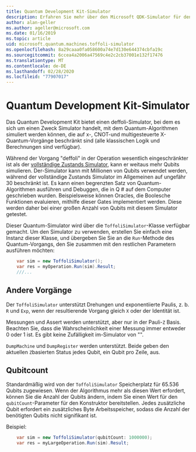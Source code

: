 ```yaml
---
title: Quantum Development Kit-Simulator
description: Erfahren Sie mehr über den Microsoft QDK-Simulator für den Einsatz von Microsoft QDK, einen speziellen Zweck-Quantum-Simulator, der mit Millionen von Qubits verwendet werden kann
author: alan-geller
ms.author: ageller@microsoft.com
ms.date: 01/16/2019
ms.topic: article
uid: microsoft.quantum.machines.toffoli-simulator
ms.openlocfilehash: 8a29caaa0fa058600a74e7d130e644374cbfa19c
ms.sourcegitcommit: 6ccea4a2006a47569c4e2c2cb37001e132f17476
ms.translationtype: MT
ms.contentlocale: de-DE
ms.lasthandoff: 02/28/2020
ms.locfileid: "77907017"
---
```

# <a name="quantum-development-kit-toffoli-simulator"></a>Quantum Development Kit-Simulator

Das Quantum Development Kit bietet einen deffoli-Simulator, bei dem es sich um einen Zweck Simulator handelt, mit dem Quantum-Algorithmen simuliert werden können, die auf x-, CNOT-und multigesteuerte X-Quantum-Vorgänge beschränkt sind (alle klassischen Logik und Berechnungen sind verfügbar).

Während der Vorgang "deffoli" in der Operation wesentlich eingeschränkter ist als der [vollständige Zustands Simulator](xref:microsoft.quantum.machines.full-state-simulator), kann er weitaus mehr Qubits simulieren.
Der-Simulator kann mit Millionen von Qubits verwendet werden, während der vollständige Zustands Simulator im Allgemeinen auf ungefähr 30 beschränkt ist.
Es kann einen begrenzten Satz von Quantum-Algorithmen ausführen und Debuggen, die in Q # auf dem Computer geschrieben wurden. Beispielsweise können Oracles, die Boolesche Funktionen evaluieren, mithilfe dieser Gates implementiert werden. Diese werden daher bei einer großen Anzahl von Qubits mit diesem Simulator getestet.

Dieser Quantum-Simulator wird über die `ToffoliSimulator`-Klasse verfügbar gemacht.
Um den Simulator zu verwenden, erstellen Sie einfach eine Instanz dieser Klasse, und übergeben Sie Sie an die `Run`-Methode des Quantum-Vorgangs, den Sie zusammen mit den restlichen Parametern ausführen möchten:

```csharp
    var sim = new ToffoliSimulator();
    var res = myOperation.Run(sim).Result;
    ///...
```

## <a name="other-operations"></a>Andere Vorgänge

Der `ToffoliSimulator` unterstützt Drehungen und exponentiierte Paulis, z. b. `R` und `Exp`, wenn der resultierende Vorgang gleich `X` oder der Identität ist.

Messungen und Assert werden unterstützt, aber nur in der Pauli-`Z` Basis.
Beachten Sie, dass die Wahrscheinlichkeit einer Messung immer entweder 0 oder 1 ist. Es gibt keine Zufälligkeit im-Simulator von "".

`DumpMachine` und `DumpRegister` werden unterstützt.
Beide geben den aktuellen `Z`basierten Status jedes Qubit, ein Qubit pro Zeile, aus.

## <a name="qubitcount"></a>Qubitcount

Standardmäßig wird von der `ToffoliSimulator` Speicherplatz für 65.536 Qubits zugewiesen.
Wenn der Algorithmus mehr als diesen Wert erfordert, können Sie die Anzahl der Qubits ändern, indem Sie einen Wert für den `qubitCount`-Parameter für den Konstruktor bereitstellen.
Jedes zusätzliche Qubit erfordert ein zusätzliches Byte Arbeitsspeicher, sodass die Anzahl der benötigten Qubits nicht signifikant ist.

Beispiel:

```csharp
    var sim = new ToffoliSimulator(qubitCount: 1000000);
    var res = myLargeOperation.Run(sim).Result;
```
